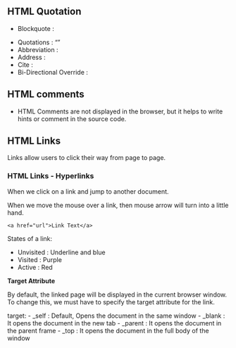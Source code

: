 ## HTML Quotation

- Blockquote : <blockquote>
- Quotations : <q>
- Abbreviation : <abbr>
- Address : <address>
- Cite : <cite>
- Bi-Directional Override : <bdo>

## HTML comments

- HTML Comments are not displayed in the browser, but it helps to write hints or comment in the source code.

## HTML Links

Links allow users to click their way from page to page.

### HTML Links - Hyperlinks

When we click on a link and jump to another document.

When we move the mouse over a link, then mouse arrow will turn into a little hand.

```
<a href="url">Link Text</a>
```

States of a link:

- Unvisited : Underline and blue
- Visited : Purple
- Active : Red

**Target Attribute**

By default, the linked page will be displayed in the current browser window. To change this, we must have to specify the target attribute for the link.

target:
    - _self : Default, Opens the document in the same window
    - _blank : It opens the document in the new tab
    - _parent : It opens the document in the parent frame
    - _top : It opens the document  in the full body of the window